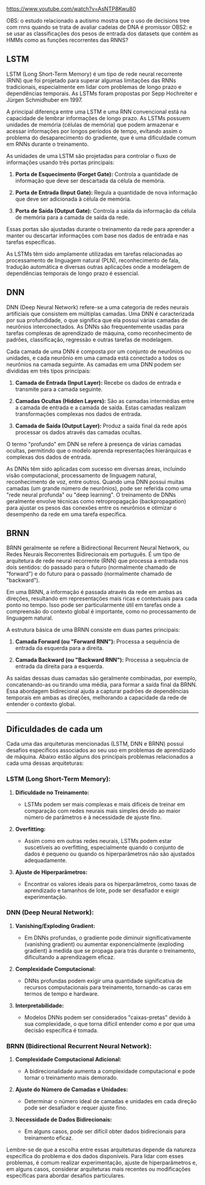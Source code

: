 https://www.youtube.com/watch?v=AsNTP8Kwu80

OBS: o estudo relacionado a autismo mostra que o uso de decisions tree com rnns quando se trata de avaliar cadeias de DNA é promissor
OBS2: e se usar as classificações dos pesos de entrada dos datasets que contém as HMMs como as funções recorrentes das RNNS?

## LSTM

LSTM (Long Short-Term Memory) é um tipo de rede neural recorrente (RNN) que foi projetado para superar algumas limitações das RNNs tradicionais, especialmente em lidar com problemas de longo prazo e dependências temporais. As LSTMs foram propostas por Sepp Hochreiter e Jürgen Schmidhuber em 1997.

A principal diferença entre uma LSTM e uma RNN convencional está na capacidade de lembrar informações de longo prazo. As LSTMs possuem unidades de memória (células de memória) que podem armazenar e acessar informações por longos períodos de tempo, evitando assim o problema do desaparecimento do gradiente, que é uma dificuldade comum em RNNs durante o treinamento.

As unidades de uma LSTM são projetadas para controlar o fluxo de informações usando três portas principais:

1. **Porta de Esquecimento (Forget Gate):** Controla a quantidade de informação que deve ser descartada da célula de memória.
   
2. **Porta de Entrada (Input Gate):** Regula a quantidade de nova informação que deve ser adicionada à célula de memória.

3. **Porta de Saída (Output Gate):** Controla a saída da informação da célula de memória para a camada de saída da rede.

Essas portas são ajustadas durante o treinamento da rede para aprender a manter ou descartar informações com base nos dados de entrada e nas tarefas específicas.

As LSTMs têm sido amplamente utilizadas em tarefas relacionadas ao processamento de linguagem natural (PLN), reconhecimento de fala, tradução automática e diversas outras aplicações onde a modelagem de dependências temporais de longo prazo é essencial.

## DNN

DNN (Deep Neural Network) refere-se a uma categoria de redes neurais artificiais que consistem em múltiplas camadas. Uma DNN é caracterizada por sua profundidade, o que significa que ela possui várias camadas de neurônios interconectados. As DNNs são frequentemente usadas para tarefas complexas de aprendizado de máquina, como reconhecimento de padrões, classificação, regressão e outras tarefas de modelagem.

Cada camada de uma DNN é composta por um conjunto de neurônios ou unidades, e cada neurônio em uma camada está conectado a todos os neurônios na camada seguinte. As camadas em uma DNN podem ser divididas em três tipos principais:

1. **Camada de Entrada (Input Layer):** Recebe os dados de entrada e transmite para a camada seguinte.

2. **Camadas Ocultas (Hidden Layers):** São as camadas intermédias entre a camada de entrada e a camada de saída. Estas camadas realizam transformações complexas nos dados de entrada.

3. **Camada de Saída (Output Layer):** Produz a saída final da rede após processar os dados através das camadas ocultas.

O termo "profundo" em DNN se refere à presença de várias camadas ocultas, permitindo que o modelo aprenda representações hierárquicas e complexas dos dados de entrada.

As DNNs têm sido aplicadas com sucesso em diversas áreas, incluindo visão computacional, processamento de linguagem natural, reconhecimento de voz, entre outros. Quando uma DNN possui muitas camadas (um grande número de neurônios), pode ser referida como uma "rede neural profunda" ou "deep learning". O treinamento de DNNs geralmente envolve técnicas como retropropagação (backpropagation) para ajustar os pesos das conexões entre os neurônios e otimizar o desempenho da rede em uma tarefa específica.

## BRNN

BRNN geralmente se refere a Bidirectional Recurrent Neural Network, ou Redes Neurais Recorrentes Bidirecionais em português. É um tipo de arquitetura de rede neural recorrente (RNN) que processa a entrada nos dois sentidos: do passado para o futuro (normalmente chamado de "forward") e do futuro para o passado (normalmente chamado de "backward").

Em uma BRNN, a informação é passada através da rede em ambas as direções, resultando em representações mais ricas e contextuais para cada ponto no tempo. Isso pode ser particularmente útil em tarefas onde a compreensão do contexto global é importante, como no processamento de linguagem natural.

A estrutura básica de uma BRNN consiste em duas partes principais:

1. **Camada Forward (ou "Forward RNN"):** Processa a sequência de entrada da esquerda para a direita.

2. **Camada Backward (ou "Backward RNN"):** Processa a sequência de entrada da direita para a esquerda.

As saídas dessas duas camadas são geralmente combinadas, por exemplo, concatenando-as ou tirando uma média, para formar a saída final da BRNN. Essa abordagem bidirecional ajuda a capturar padrões de dependências temporais em ambas as direções, melhorando a capacidade da rede de entender o contexto global.


---

## Dificuldades de cada um

Cada uma das arquiteturas mencionadas (LSTM, DNN e BRNN) possui desafios específicos associados ao seu uso em problemas de aprendizado de máquina. Abaixo estão alguns dos principais problemas relacionados a cada uma dessas arquiteturas:

### LSTM (Long Short-Term Memory):

1. **Dificuldade no Treinamento:**
   - LSTMs podem ser mais complexas e mais difíceis de treinar em comparação com redes neurais mais simples devido ao maior número de parâmetros e à necessidade de ajuste fino.

2. **Overfitting:**
   - Assim como em outras redes neurais, LSTMs podem estar suscetíveis ao overfitting, especialmente quando o conjunto de dados é pequeno ou quando os hiperparâmetros não são ajustados adequadamente.

3. **Ajuste de Hiperparâmetros:**
   - Encontrar os valores ideais para os hiperparâmetros, como taxas de aprendizado e tamanhos de lote, pode ser desafiador e exigir experimentação.

### DNN (Deep Neural Network):

1. **Vanishing/Exploding Gradient:**
   - Em DNNs profundas, o gradiente pode diminuir significativamente (vanishing gradient) ou aumentar exponencialmente (exploding gradient) à medida que se propaga para trás durante o treinamento, dificultando a aprendizagem eficaz.

2. **Complexidade Computacional:**
   - DNNs profundas podem exigir uma quantidade significativa de recursos computacionais para treinamento, tornando-as caras em termos de tempo e hardware.

3. **Interpretabilidade:**
   - Modelos DNNs podem ser considerados "caixas-pretas" devido à sua complexidade, o que torna difícil entender como e por que uma decisão específica é tomada.

### BRNN (Bidirectional Recurrent Neural Network):

1. **Complexidade Computacional Adicional:**
   - A bidirecionalidade aumenta a complexidade computacional e pode tornar o treinamento mais demorado.

2. **Ajuste do Número de Camadas e Unidades:**
   - Determinar o número ideal de camadas e unidades em cada direção pode ser desafiador e requer ajuste fino.

3. **Necessidade de Dados Bidirecionais:**
   - Em alguns casos, pode ser difícil obter dados bidirecionais para treinamento eficaz.

Lembre-se de que a escolha entre essas arquiteturas depende da natureza específica do problema e dos dados disponíveis. Para lidar com esses problemas, é comum realizar experimentação, ajuste de hiperparâmetros e, em alguns casos, considerar arquiteturas mais recentes ou modificações específicas para abordar desafios particulares.
